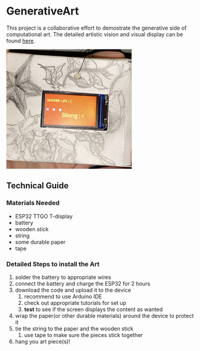 # GenerativeArt

This project is a collaborative effort to demostrate the generative side of computational art.
The detailed artistic vision and visual display can be found [here](https://water-honeydew-380.notion.site/Generative-Art-089ead419a03436f984450d8fe813835).

![text_display](text.png)


## Technical Guide

### Materials Needed

- ESP32 TTGO T-display
- battery
- wooden stick
- string
- some durable paper
- tape


### Detailed Steps to install the Art

1. solder the battery to appropriate wires
2. connect the battery and charge the ESP32 for 2 hours
3. download the code and upload it to the device
    1. recommend to use Arduino IDE
    2. check out appropriate tutorials for set up
    3. **test** to see if the screen displays the content as wanted
4. wrap the paper(or other durable materials) around the device to protect it
5. tie the string to the paper and the wooden stick
    1. use tape to make sure the pieces stick together
6. hang you art piece(s)!
